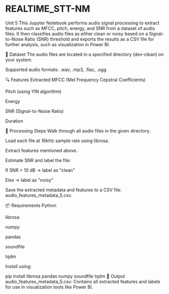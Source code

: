 # REALTIME_STT-NM
Unit 5 This Jupyter Notebook performs audio signal processing to extract features such as MFCC, pitch, energy, and SNR from a dataset of audio files. It then classifies audio files as either clean or noisy based on a Signal-to-Noise Ratio (SNR) threshold and exports the results as a CSV file for further analysis, such as visualization in Power BI.

📁 Dataset The audio files are located in a specified directory (dev-clean) on your system.

Supported audio formats: .wav, .mp3, .flac, .ogg

🔍 Features Extracted MFCC (Mel Frequency Cepstral Coefficients)

Pitch (using YIN algorithm)

Energy

SNR (Signal-to-Noise Ratio)

Duration

🧪 Processing Steps Walk through all audio files in the given directory.

Load each file at 16kHz sample rate using librosa.

Extract features mentioned above.

Estimate SNR and label the file:

If SNR > 10 dB → label as "clean"

Else → label as "noisy"

Save the extracted metadata and features to a CSV file: audio_features_metadata_5.csv.

📦 Requirements Python

librosa

numpy

pandas

soundfile

tqdm

Install using:

pip install librosa pandas numpy soundfile tqdm 📝 Output audio_features_metadata_5.csv: Contains all extracted features and labels for use in visualization tools like Power BI.
